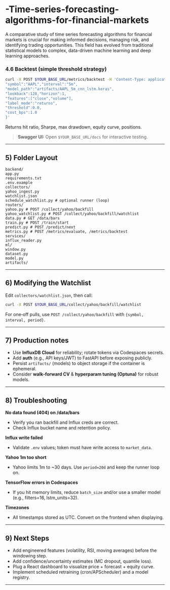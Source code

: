 # -Time-series-forecasting-algorithms-for-financial-markets
A comparative study of time series forecasting algorithms for financial markets is crucial for making informed decisions, managing risk, and identifying trading opportunities. This field has evolved from traditional statistical models to complex, data-driven machine learning and deep learning approaches.


### 4.6 Backtest (simple threshold strategy)
```bash
curl -X POST $YOUR_BASE_URL/metrics/backtest -H 'Content-Type: application/json' -d '{
"symbol":"AAPL","interval":"5m",
"model_path":"artifacts/AAPL_5m_cnn_lstm.keras",
"lookback":128,"horizon":1,
"features":["close","volume"],
"label_mode":"returns",
"threshold":0.0,
"cost_bps":1.0
}'
```
Returns hit ratio, Sharpe, max drawdown, equity curve, positions.


> **Swagger UI:** Open `$YOUR_BASE_URL/docs` for interactive testing.


---
## 5) Folder Layout
```
backend/
app.py
requirements.txt
.env.example
collectors/
yahoo_ingest.py
watchlist.json
schedule_watchlist.py # optional runner (loop)
routers/
yahoo.py # POST /collect/yahoo/backfill
yahoo_watchlist.py # POST /collect/yahoo/backfill/watchlist
data.py # GET /data/bars
train.py # POST /train/start
predict.py # POST /predict/next
metrics.py # POST /metrics/evaluate, /metrics/backtest
services/
influx_reader.py
ml/
window.py
dataset.py
model.py
artifacts/
```


---
## 6) Modifying the Watchlist
Edit `collectors/watchlist.json`, then call:
```bash
curl -X POST $YOUR_BASE_URL/collect/yahoo/backfill/watchlist
```
For one‑off pulls, use `POST /collect/yahoo/backfill` with `{symbol, interval, period}`.


---
## 7) Production notes
- Use **InfluxDB Cloud** for reliability; rotate tokens via Codespaces secrets.
- Add **auth** (e.g., API keys/JWT) to FastAPI before exposing publicly.
- Persist `artifacts/` (models) to object storage if the container is ephemeral.
- Consider **walk‑forward CV** & **hyperparam tuning (Optuna)** for robust models.


---
## 8) Troubleshooting
**No data found (404) on /data/bars**
- Verify you ran backfill and Influx creds are correct.
- Check Influx bucket name and retention policy.


**Influx write failed**
- Validate `.env` values; token must have write access to `market_data`.


**Yahoo 1m too short**
- Yahoo limits 1m to ~30 days. Use `period=20d` and keep the runner loop on.


**TensorFlow errors in Codespaces**
- If you hit memory limits, reduce `batch_size` and/or use a smaller model (e.g., filters=16, lstm_units=32).


**Timezones**
- All timestamps stored as UTC. Convert on the frontend when displaying.


---
## 9) Next Steps
- Add engineered features (volatility, RSI, moving averages) before the windowing step.
- Add confidence/uncertainty estimates (MC dropout, quantile loss).
- Plug a React dashboard to visualize price + forecast + equity curve.
- Implement scheduled retraining (cron/APScheduler) and a model registry.


---